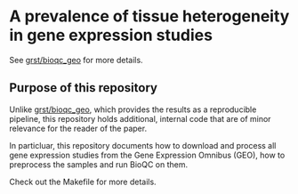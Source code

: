 # A prevalence of tissue heterogeneity in gene expression studies

See [grst/bioqc_geo](https://github.com/grst/bioqc_geo) for more details. 

## Purpose of this repository
Unlike [grst/bioqc_geo](https://github.com/grst/bioqc_geo), which provides the results as a reproducible pipeline, 
this repository holds additional, internal code that are of minor relevance for the reader of the paper. 

In particluar, this repository documents how to download and process all gene expression studies from 
the Gene Expression Omnibus (GEO), how to preprocess the samples and run BioQC on them. 

Check out the Makefile for more details. 
